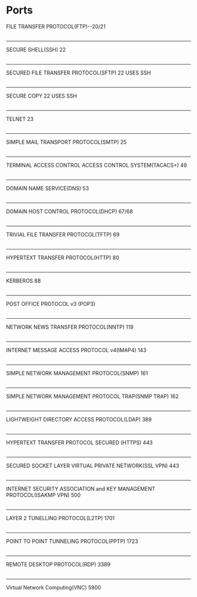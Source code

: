 # Ports

FILE TRANSFER PROTOCOL(FTP)--20/21<br><br>
**************
SECURE SHELL(SSH) 22<br><br>
**************
SECURED FILE TRANSFER PROTOCOL(SFTP) 22 USES SSH<br><br>
**************
SECURE COPY 22 USES SSH<br><br>
**************
TELNET 23<br><br>
**************
SIMPLE MAIL TRANSPORT PROTOCOL(SMTP) 25<br><br>
**************
TERMINAL ACCESS CONTROL ACCESS CONTROL SYSTEM(TACACS+) 49<br><br>
**************
DOMAIN NAME SERVICE(DNS) 53<br><br>
**************
DOMAIN HOST CONTROL PROTOCOL(DHCP) 67/68<br><br>
**************
TRIVIAL FILE TRANSFER PROTOCOL(TFTP) 69<br><br>
**************
HYPERTEXT TRANSFER PROTOCOL(HTTP) 80<br><br>
**************
KERBEROS 88<br><br>
**************
POST OFFICE PROTOCOL v3 (POP3)<br><br>
**************
NETWORK NEWS TRANSFER PROTOCOL(NNTP) 119<br><br>
**************
INTERNET MESSAGE ACCESS PROTOCOL v4(IMAP4) 143<br><br>
**************
SIMPLE NETWORK MANAGEMENT PROTOCOL(SNMP) 161<br><br>
**************
SIMPLE NETWORK MANAGEMENT PROTOCOL TRAP(SNMP TRAP) 162<br><br>
**************
LIGHTWEIGHT DIRECTORY ACCESS PROTOCOL(LDAP) 389<br><br>
**************
HYPERTEXT TRANSFER PROTOCOL SECURED (HTTPS) 443<br><br>
**************
SECURED SOCKET LAYER VIRTUAL PRIVATE NETWORK(SSL VPN) 443<br><br>
**************
INTERNET SECURITY ASSOCIATION and KEY MANAGEMENT PROTOCOL(ISAKMP VPN) 500<br><br>
**************
LAYER 2 TUNELLING PROTOCOL(L2TP) 1701<br><br>
**************
POINT TO POINT TUNNELING PROTOCOL(PPTP) 1723<br><br>
**************
REMOTE DESKTOP PROTOCOL(RDP) 3389<br><br>
**************
Virtual Network Computing(VNC) 5900<br><br>
